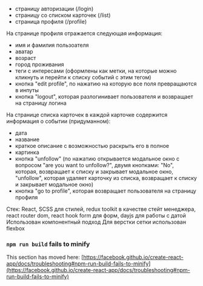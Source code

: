- страницу авторизации (/login)
- страницу со списком карточек (/list)
- страница профиля (/profile)


На странице профиля отражается следующая информация:
- имя и фамилия пользоателя
- аватар
- возраст
- город проживания
- теги с интересами (оформлены как метки, на которые можно кликнуть и перейти к списку событий с этим тегом)
- кнопка "edit profile", по нажатию на которую все поля превращаются в инпуты
- кнопка "logout", которая разлогинивает пользователя и возвращает на страницу логина

На странице списка карточек в каждой карточке содержится информация о событии (придуманном):
- дата
- название
- краткое описание с возможностью раскрыть его в полное
- картинка
- кнопка "unfollow" (по нажатию открывается модальное окно с вопросом "are you want to unfollow?", двумя кнопками: "No", которая, возвращает к списку и закрывает модальное окно, "unfollow", которая удаляет карточку из списка, возвращает к списку и закрывает модальное окно)
- кнопка "go to profile", которая возвращает пользователя на страницу профиля




Стек: React, SCSS для стилей, redux toolkit в качестве стейт менеджера, react router dom, react hook form для форм, dayjs для работы с датой
Использован компонентный подход
Для верстки сетки использован flexbox

### `npm run build` fails to minify

This section has moved here: [https://facebook.github.io/create-react-app/docs/troubleshooting#npm-run-build-fails-to-minify](https://facebook.github.io/create-react-app/docs/troubleshooting#npm-run-build-fails-to-minify)
